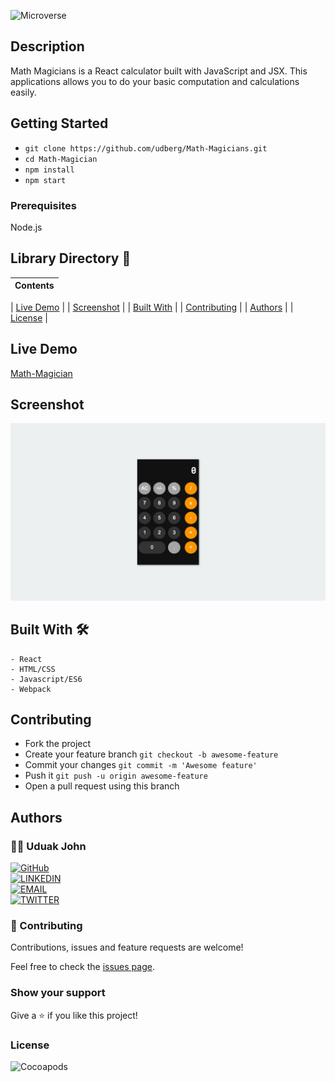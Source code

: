 
![Microverse](https://img.shields.io/badge/-Microverse-6F23FF?style=for-the-badge)

## Description

Math Magicians is a React calculator built with JavaScript and JSX. This applications allows you to do your basic computation and calculations easily.

## Getting Started

- `git clone https://github.com/udberg/Math-Magicians.git`
- `cd Math-Magician`
- `npm install`
- `npm start`

### Prerequisites

Node.js


## Library Directory 📙

| Contents                    |
| --------------------------- |

| [Live Demo](#live-demo)     |
| [Screenshot](#screenshot)   |
| [Built With](#built-with-🛠) |
| [Contributing](#contributing🛠) |
| [Authors](#authors)         |
| [License](#license)         |

## Live Demo

[Math-Magician](https://guarded-savannah-56728.herokuapp.com/)

 ## Screenshot

![img](./mockup.png)

## Built With 🛠

```
- React
- HTML/CSS
- Javascript/ES6
- Webpack
```

## Contributing

- Fork the project
- Create your feature branch `git checkout -b awesome-feature`
- Commit your changes `git commit -m 'Awesome feature'`
- Push it `git push -u origin awesome-feature`
- Open a pull request using this branch

## Authors

### 👨‍💻 Uduak John

[![GitHub](https://img.shields.io/badge/-GitHub-000?style=for-the-badge&logo=GitHub&logoColor=white)](https://github.com/udberg) <br>
[![LINKEDIN](https://img.shields.io/badge/-LINKEDIN-0077B5?style=for-the-badge&logo=Linkedin&logoColor=white)](https://www.linkedin.com/in/juduak/) <br>
[![EMAIL](https://img.shields.io/badge/-EMAIL-D14836?style=for-the-badge&logo=Mail.Ru&logoColor=white)](mailto:udberg@icloud.com) <br>
[![TWITTER](https://img.shields.io/badge/-TWITTER-1DA1F2?style=for-the-badge&logo=Twitter&logoColor=white)](https://twitter.com/juduak_)

### 🤝 Contributing

Contributions, issues and feature requests are welcome!

Feel free to check the [issues page](https://github.com/udberg/Math-Magicians/issues).

### Show your support

Give a ⭐️ if you like this project!

### License

![Cocoapods](https://img.shields.io/cocoapods/l/AFNetworking?color=red&style=for-the-badge)
